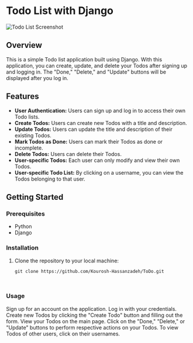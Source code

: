 # Todo List with Django

![Todo List Screenshot](/path/to/screenshot.png)

## Overview

This is a simple Todo list application built using Django. With this application, you can create, update, and delete your Todos after signing up and logging in. The "Done," "Delete," and "Update" buttons will be displayed after you log in.

## Features

- **User Authentication:** Users can sign up and log in to access their own Todo lists.
- **Create Todos:** Users can create new Todos with a title and description.
- **Update Todos:** Users can update the title and description of their existing Todos.
- **Mark Todos as Done:** Users can mark their Todos as done or incomplete.
- **Delete Todos:** Users can delete their Todos.
- **User-specific Todos:** Each user can only modify and view their own Todos.
- **User-specific Todo List:** By clicking on a username, you can view the Todos belonging to that user.

## Getting Started

### Prerequisites

- Python
- Django

### Installation

1. Clone the repository to your local machine:

   ```shell
   git clone https://github.com/Kourosh-Hassanzadeh/ToDo.git



### Usage
Sign up for an account on the application.
Log in with your credentials.
Create new Todos by clicking the "Create Todo" button and filling out the form.
View your Todos on the main page.
Click on the "Done," "Delete," or "Update" buttons to perform respective actions on your Todos.
To view Todos of other users, click on their usernames.
